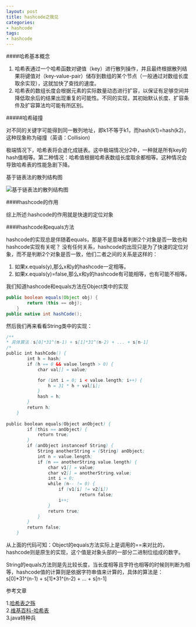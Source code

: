 ```yaml
---
layout: post
title: hashcode之我见
categories:
- hashcode
tags:
- hashcode
---
```



####哈希基本概念    

1. 哈希表通过一个哈希函数对键值（key）进行散列操作，并且最终根据散列结果将键值对（key-value-pair）储存到数组的某个节点（一般通过对数组长度取余实现），这就加快了查找的速度。 
2. 哈希表的数组长度会根据元素的实际数量动态进行扩容，以保证有足够空间并降低取余后的结果出现重复的可能性。不同的实现，其初始默认长度、扩容条件及扩容算法均可能有所区别。

#####哈希碰撞   

对不同的关键字可能得到同一散列地址，即k1不等于k1，而hash(k1)=hash(k2)，这种现象称为碰撞（英语：Collision)

极端情况下，哈希表将会退化成链表。这中极端情况分2中，一种就是所有key的hash值相等。第二种情况：哈希值根据哈希表数组长度取余都相等。这种情况会导致哈希表的性能急剧下降。

基于链表法的散列结构图  

![基于链表法的散列结构图](http://wentaotang.qiniudn.com/Hashtable.jpg)

####hashcode的作用   

综上所述:hashcode的作用就是快速的定位对象


####hashcode和equals方法   

hashcode的实现总是伴随着equals，那是不是意味着判断2个对象是否一致也和hashcode实现有关呢？ 没有任何关系，hashcode的出现只是为了快速的定位对象，而不是判断2个对象是否一致，他们二者之间的关系是这样的：

1. 如果x.equals(y),那么x和y的hashcode一定相等。  
2. 如果x.equals(y)=false,那么x和y的hashcode有可能相等，也有可能不相等。

我们知道hashcode和equals方法在Object类中的实现   

```java   
public boolean equals(Object obj) {
        return (this == obj);
    }
public native int hashCode();    
```

然后我们再来看看String类中的实现：   

```java
/**
* 具体算法：s[0]*31^(n-1) + s[1]*31^(n-2) + ... + s[n-1]
/*
public int hashCode() {
        int h = hash;
        if (h == 0 && value.length > 0) {
            char val[] = value;

            for (int i = 0; i < value.length; i++) {
                h = 31 * h + val[i];
            }
            hash = h;
        }
        return h;
    }
    
public boolean equals(Object anObject) {
        if (this == anObject) {
            return true;
        }
        if (anObject instanceof String) {
            String anotherString = (String) anObject;
            int n = value.length;
            if (n == anotherString.value.length) {
                char v1[] = value;
                char v2[] = anotherString.value;
                int i = 0;
                while (n-- != 0) {
                    if (v1[i] != v2[i])
                            return false;
                    i++;
                }
                return true;
            }
        }
        return false;
    }
```

从上面的代码可知：Object的equals方法实际上是调用的==来对比的，hashcode则是原生的实现，这个值是对象头部的一部分二进制位组成的数字。

String的equals方法则是先比较长度，当长度相等且字符也相等的时候则判断为相等，hashcode值的计算则是依据字符串值来计算的，具体的算法是：s[0]*31^(n-1) + s[1]*31^(n-2) + ... + s[n-1]




参考文章  

1.[哈希表之殇](http://www.infoq.com/cn/articles/hash-table)   
2.[维基百科-哈希表](http://zh.wikipedia.org/zh/%E5%93%88%E5%B8%8C%E8%A1%A8)   
3.java特种兵